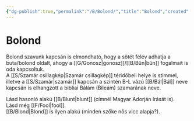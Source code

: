 ```yaml
---
{"dg-publish":true,"permalink":"/B/Bolond/","title":"Bolond","created":"2023-10-11T06:15","updated":"2024-02-10T03:36"}
---
```



# Bolond

Bolond szavunk kapcsán is elmondható, hogy a sötét félév adhatja a buta/bolond oldalt, ahogy a [[G/Gonosz\|gonosz]]/[[B/Bűn\|bűn]] fogalmait is oda kapcsoltuk.  
A [[S/Szamár csillagkép\|Szamár csillagkép]] téridőbeli helye is stimmel, illetve a [[S/Szamár\|szamár]] kapcsán a szintén B-L vázú [[B/Bál\|Bál]] neve kapcsán is elhangzott a bibliai Bálám (Bileám) szamarának neve.  

Lásd hasonló alakú [[B/Blunt\|blunt]] (címnél Magyar Adorján írását is).  
Lásd még [[F/Fool\|fool]].  
[[B/Blond\|Blond]] is ilyen alakú (minden szőke nős vicc alapja?).  